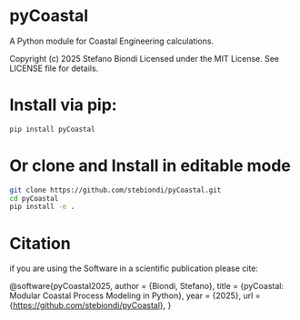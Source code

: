 # pyCoastal

A Python module for Coastal Engineering calculations.

Copyright (c) 2025 Stefano Biondi
Licensed under the MIT License. See LICENSE file for details.

# Install via pip:

```bash
pip install pyCoastal
```
# Or clone and Install in editable mode

```bash
git clone https://github.com/stebiondi/pyCoastal.git
cd pyCoastal
pip install -e .
```

# Citation

if you are using the Software in a scientific publication please cite:

@software{pyCoastal2025,
  author = {Biondi, Stefano},
  title = {pyCoastal: Modular Coastal Process Modeling in Python},
  year = {2025},
  url = {https://github.com/stebiondi/pyCoastal},
}
